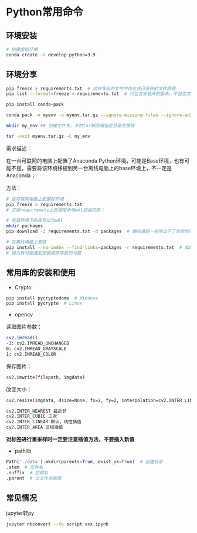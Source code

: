 # Python常用命令

## 环境安装

```sh
# 创建虚拟环境
conda create -n develop python=3.9
```

## 环境分享

```sh
pip freeze > requirements.txt  # 这样导出的文件中存在自己系统的文件路径
pip list --format=freeze > requirements.txt  # 只包含安装库的版本，不包含文件路径
```

```sh
pip install conda-pack

conda pack -n myenv -o myenv.tar.gz --ignore-missing-files --ignore-editable-packages

mkdir my_env ## 创建文件夹，不然tar解压缩指定目录会报错

tar -xvzf myenv.tar.gz -C my_env
```

需求描述：

在一台可联网的电脑上配置了Anaconda Python环境，可能是Base环境，也有可能不是，需要将该环境移植到另一台离线电脑上的base环境上，不一定是Anaconda；

方法：

```sh
# 在可联网电脑上配置好环境
pip freeze > requirements.txt
# 去除requiremets上的使用本地whl安装的库；

# 将该环境下的库导出为whl
mkdir packages
pip download -i requirements.txt -d packages  # 期间遇到一些导出不了失败的库直接从requirements.txt上删除

# 在离线电脑上安装
pip install --no-index --find-links=packages -r requirements.txt  # 如果有安装失败的，先在requirements.txt上删了安装其他的，后面再到requirements.txt加上，再重新安装
# 因为有可能遇到安装顺序导致的问题
```

## 常用库的安装和使用

* Crypto

```sh
pip install pycryptodome  # Windows
pip install pycrypto  # Linux
```

* opencv

读取图片参数：

```sh
cv2.imread()
-1: cv2.IMREAD_UNCHANGED
0: cv2.IMREAD_GRAYSCALE
1: cv2.IMREAD_COLOR
```

保存图片：

```sh
cv2.imwrite(filepath, imgdata)
```

改变大小：

```sh
cv2.resize(imgdata, dsize=None, fx=2, fy=2, interpolation=cv2.INTER_LINEAR)

cv2.INTER_NEAREST 最近邻
cv2.INTER_CUBIC 三次
cv2.INTER_LINEAR 默认，线性插值
cv2.INTER_AREA 区域插值
```

**对标签进行重采样时一定要注意插值方法，不要插入新值**

* pathlib

```python
Path('./data').mkdir(parents=True, exist_ok=True)  # 创建目录
.stem  # 文件名
.suffix  # 后缀名
.parent  # 父文件夹路径
```

## 常见情况

jupyter转py

```sh
jupyter nbconvert --to script xxx.ipynb
```
